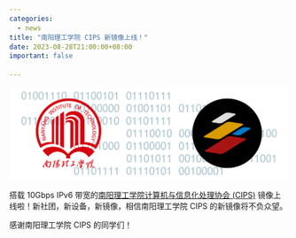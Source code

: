 ```yaml
---
categories:
  - news
title: "南阳理工学院 CIPS 新镜像上线！"
date: 2023-08-28T21:00:00+08:00
important: false

---
```


![南阳理工学院 CIPS 镜像上线！](https://raw.githubusercontent.com/AOSC-Dev/newsroom/master/special-issue/20230828/imgs/new-mirror-nit-cips.png)

搭载 10Gbps IPv6 带宽的[南阳理工学院计算机与信息化处理协会 (CIPS)](https://mirror.nyist.edu.cn/) 镜像上线啦！新社团，新设备，新镜像，相信南阳理工学院 CIPS 的新镜像将不负众望。

感谢南阳理工学院 CIPS 的同学们！
